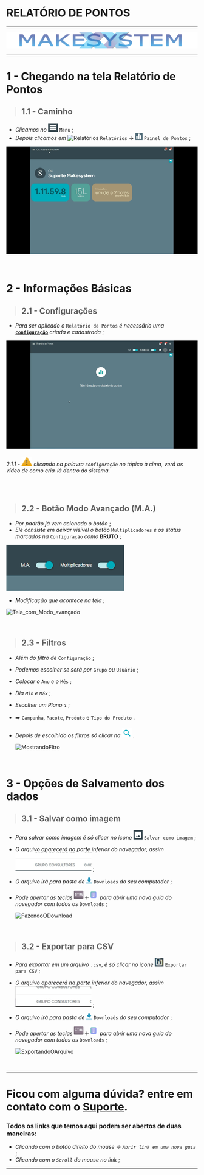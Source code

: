 # RELATÓRIO DE PONTOS

---

[![Logo_Make](https://raw.githubusercontent.com/Makesystem/manuais/main/webccrm/telas/img_padrao/make.png)](https://www.makesystem.com.br/)

---

# 1 - Chegando na tela Relatório de Pontos
>## __1.1 - Caminho__
* _Clicamos no_ ![Menu](https://raw.githubusercontent.com/Makesystem/manuais/main/webccrm/telas/img_padrao/menu.png) `Menu` ;
* _Depois clicamos em_  ![Relatórios](https://raw.githubusercontent.com/Makesystem/manuais/main/webccrm/telas/img_padrao/relat%C3%B3rios.png) `Relatórios` -> ![RelatórioDePontos](https://raw.githubusercontent.com/Makesystem/manuais/main/webccrm/telas/img_padrao/RelatoriodePontos.png) `Painel de Pontos` ;
  
![Caminho_Relatório_de_Pontos](https://raw.githubusercontent.com/Makesystem/manuais/main/webccrm/telas/separacao_tela/tela_relatorio_de_pontos/caminho.gif)

<br />

# 2 - Informações Básicas
>## __2.1 - Configurações__
* _Para ser aplicado o_ `Relatório de Pontos` _é necessário uma_ [**`configuração`**](https://youtu.be/S8WrsXjE2uA?t=21) _criada e cadastrada_ ;

![Mostrando_Meta_Config](https://raw.githubusercontent.com/Makesystem/manuais/main/webccrm/telas/separacao_tela/tela_relatorio_de_pontos/mostrando_config.gif)

###### 2.1.1 - ![Warning](https://raw.githubusercontent.com/Makesystem/manuais/main/webccrm/telas/img_padrao/waarning.png) clicando na palavra `configuração` no tópico à cima, verá os vídeo de como cria-lá dentro do sistema.

<br />

>## __2.2 - Botão Modo Avançado (M.A.)__
* _Por padrão já vem acionado o botão_ ;
* _Ele consiste em deixar visível o botão_ `Multiplicadores` _e os status marcados na_ `Configuração` _como_ **BRUTO** ;
  
![Btn_Modo_Avançado](https://raw.githubusercontent.com/Makesystem/manuais/main/webccrm/telas/separacao_tela/tela_relatorio_de_pontos/botao_MA_1.gif)
* _Modificação que acontece na tela_ ;
  
![Tela_com_Modo_avançado](https://github.com/Makesystem/manuais/raw/main/webccrm/telas/separacao_tela/tela_relatorio_de_pontos/botao_MA_3.gif)

<br />

>## __2.3 - Filtros__
* _Além do filtro de_ `Configuração` ;
* _Podemos escolher se será por_ `Grupo` _ou_ `Usuário` ;
* _Colocar o_ `Ano` _e o_ `Mês` ;
* _Dia `Min` e `Máx`_ ;
* _Escolher um Plano_ ⤵️ ;
* ➡️ `Campanha`, `Pacote`, `Produto` e `Tipo do Produto` .
* _Depois de escolhido os filtros só clicar na_ ![Lupa_Filtro](https://raw.githubusercontent.com/Makesystem/manuais/main/webccrm/telas/img_padrao/filtro2.png) .

    ![MostrandoFltro](https://github.com/Makesystem/manuais/raw/main/webccrm/telas/separacao_tela/tela_relatorio_de_pontos/mostrando_filtros.gif)

<br />

# 3 - Opções de Salvamento dos dados
>## __3.1 - Salvar como imagem__
* _Para salvar como imagem é só clicar no ícone_ ![SalvarComoImagem](https://raw.githubusercontent.com/Makesystem/manuais/main/webccrm/telas/separacao_tela/tela_relatorio_de_pontos/salvar_como_imagem.png) `Salvar como imagem` ;
* _O arquivo aparecerá na parte inferior do navegador, assim_ ![BaixandoImagem](https://raw.githubusercontent.com/Makesystem/manuais/main/webccrm/telas/separacao_tela/tela_relatorio_de_pontos/teste.gif) ;
* _O arquivo irá para pasta de_ ![IconDownloads](https://raw.githubusercontent.com/Makesystem/manuais/main/webccrm/telas/separacao_tela/tela_relatorio_de_pontos/IconDownload.png) `Downloads` _do seu computador_ ;
* _Pode apertar as teclas_ ![BtnControl](https://raw.githubusercontent.com/Makesystem/manuais/main/webccrm/telas/separacao_tela/tela_relatorio_de_pontos/btnCtrl.png) ![SimboloDeMais](https://raw.githubusercontent.com/Makesystem/manuais/main/webccrm/telas/separacao_tela/tela_relatorio_de_pontos/%2B.png)![LetraJota](https://raw.githubusercontent.com/Makesystem/manuais/main/webccrm/telas/separacao_tela/tela_relatorio_de_pontos/letraJ2.png) _para abrir uma nova guia do navegador com todos os_ `Downloads` ;

    ![FazendoODownload](https://github.com/Makesystem/manuais/raw/main/webccrm/telas/separacao_tela/tela_relatorio_de_pontos/salvar_como_imagem.gif)

<br />

>## __3.2 - Exportar para CSV__
* _Para exportar em um arquivo_ `.csv`, _é só clicar no ícone_ ![IconeExportarCsv](https://raw.githubusercontent.com/Makesystem/manuais/main/webccrm/telas/separacao_tela/tela_relatorio_de_pontos/exportar_para_CSV.png) `Exportar para CSV` ;
* _O arquivo aparecerá na parte inferior do navegador, assim_ ![BaixandoCSV](https://raw.githubusercontent.com/Makesystem/manuais/main/webccrm/telas/separacao_tela/tela_relatorio_de_pontos/click_relatorio_de_pontos_csv.gif) ;
* _O arquivo irá para pasta de_ ![IconDownloads](https://raw.githubusercontent.com/Makesystem/manuais/main/webccrm/telas/separacao_tela/tela_relatorio_de_pontos/IconDownload.png) `Downloads` _do seu computador_ ;
* _Pode apertar as teclas_ ![BtnControl](https://raw.githubusercontent.com/Makesystem/manuais/main/webccrm/telas/separacao_tela/tela_relatorio_de_pontos/btnCtrl.png) ![SimboloDeMais](https://raw.githubusercontent.com/Makesystem/manuais/main/webccrm/telas/separacao_tela/tela_relatorio_de_pontos/%2B.png)![LetraJota](https://raw.githubusercontent.com/Makesystem/manuais/main/webccrm/telas/separacao_tela/tela_relatorio_de_pontos/letraJ2.png) _para abrir uma nova guia do navegador com todos os_ `Downloads` ;
  
    ![ExportandoOArquivo](https://github.com/Makesystem/manuais/raw/main/webccrm/telas/separacao_tela/tela_relatorio_de_pontos/exportar_em_csv.gif)

<br />

---

# Ficou com alguma dúvida? entre em contato com o [Suporte](http://api.whatsapp.com/send?1=pt_BR&phone=555130661344).

### Todos os links que temos aqui podem ser abertos de duas maneiras:
* _Clicando com o botão direito do mouse -> `Abrir link em uma nova guia`_ ;
* _Clicando com o `Scroll` do mouse no link_ ;

---
